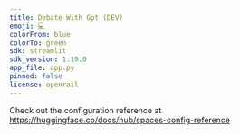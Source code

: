 ```yaml
---
title: Debate With Gpt (DEV)
emoji: 💻
colorFrom: blue
colorTo: green
sdk: streamlit
sdk_version: 1.19.0
app_file: app.py
pinned: false
license: openrail
---
```


Check out the configuration reference at https://huggingface.co/docs/hub/spaces-config-reference
